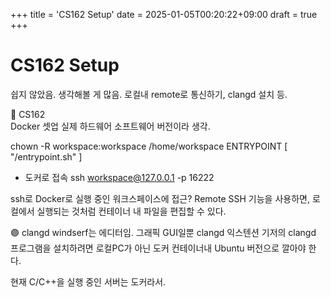 +++
title = 'CS162 Setup'
date = 2025-01-05T00:20:22+09:00
draft = true
+++
# CS162 Setup
쉽지 않았음.
생각해볼 게 많음.
로컬내 remote로 통신하기, clangd 설치 등.

🔵 CS162  
Docker 셋업
실제 하드웨어 소프트웨어 버전이라 생각. 

chown -R workspace:workspace /home/workspace
ENTRYPOINT [ "/entrypoint.sh" ]

* 도커로 접속
ssh workspace@127.0.0.1 -p 16222

ssh로 Docker로 실행 중인 워크스페이스에 접근?
Remote SSH 기능을 사용하면, 로컬에서 실행되는 것처럼 컨테이너 내 파일을 편집할 수 있다. 



🟣 clangd
windserf는 에디터임. 그래픽 GUI일뿐
clangd 익스텐션 기저의 clangd 프로그램을 설치하려면
로컬PC가 아닌 도커 컨테이너내 Ubuntu 버전으로 깔아야 한다.

현재 C/C++을 실행 중인 서버는 도커라서.
